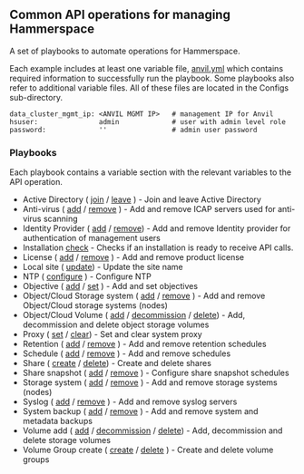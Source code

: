 ## Common API operations for managing Hammerspace

A set of playbooks to automate operations for Hammerspace.

Each example includes at least one variable file, [anvil.yml](anvil.yml) which contains required
information to successfully run the playbook. Some playbooks also refer to additional variable files. All of these files are located in the Configs sub-directory.

```
data_cluster_mgmt_ip: <ANVIL MGMT IP>   # management IP for Anvil
hsuser:               admin             # user with admin level role
password:             ''                # admin user password
```
### Playbooks ###
Each playbook contains a variable section with the relevant variables to the API operation.

- Active Directory ( [join](ad-join.yml) / [leave](ad-leave.yml) ) - Join and leave Active Directory
- Anti-virus ( [add](av-add.yml) / [remove](av-remove.yml) ) - Add and remove ICAP servers used for anti-virus scanning
- Identity Provider ( [add](idp-add.yml) / [remove](idp-remove.yml)) - Add and remove Identity provider for authentication of management users
- Installation [check](install-ready.yml) - Checks if an installation is ready to receive API calls.
- License ( [add](license-node-add.yml) / [remove](license-node-remove.yml) ) - Add and remove product license
- Local site ( [update](local-site-update.yml)) - Update the site name
- NTP ( [configure](ntp-configure.yml) ) - Configure NTP
- Objective ( [add](objective-add.yml) / [set](objective-set.yml) ) - Add and set objectives
- Object/Cloud Storage system ( [add](object-storage-system-add.yml) / [remove](object-storage-system-remove.yml) ) - Add and remove Object/Cloud storage systems (nodes)
- Object/Cloud Volume ( [add](object-storage-volume-add.yml) / [decommission](object-storage-volume-decommission.yml) /  [delete](object-storage-volume-delete.yml)) - Add, decommission and delete object storage volumes
- Proxy ( [set](proxy-set.yml) / [clear](proxy-clear.yml)) - Set and clear system proxy
- Retention ( [add](retention-add.yml) / [remove](retention-delete.yml) ) - Add and remove retention schedules
- Schedule ( [add](schedule-add.yml) / [remove](schedule-remove.yml) ) - Add and remove schedules
- Share ( [create](share-create.yml) / [delete](share-delete.yml)) - Create and delete shares
- Share snapshot ( [add](share-snapshot-schedule-add.yml) / [remove](share-snapshot-schedule-remove.yml) ) - Configure share snapshot schedules
- Storage system ( [add](storage-system-add.yml) / [remove](storage-system-remove.yml) ) - Add and remove storage systems (nodes)
- Syslog ( [add](syslog-add.yml) / [remove](syslog-remove.yml) ) - Add and remove syslog servers
- System backup ( [add](system-backup-add.yml) / [remove](system-backup-remove.yml) ) - Add and remove system and metadata backups
- Volume add ( [add](storage-volume-add.yml) / [decommission](storage-volume-decommission.yml) /  [delete](storage-volume-delete.yml)) - Add, decommission and delete storage volumes
- Volume Group create ( [create](volume-group-create.yml) / [delete](volume-group-delete.yml) ) - Create and delete volume groups

